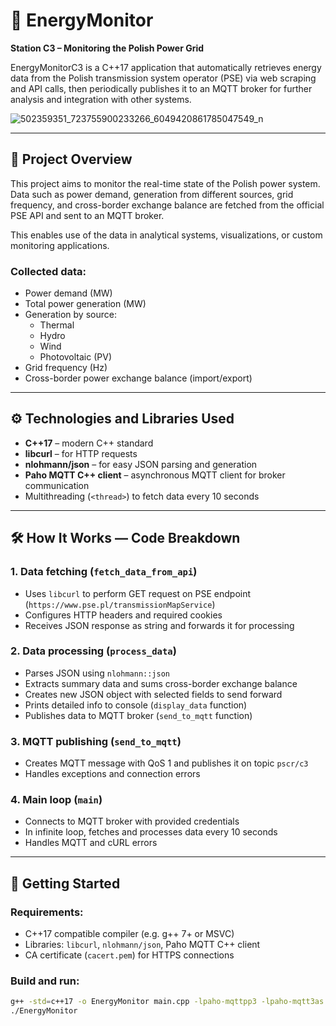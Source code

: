 # 🔌 EnergyMonitor

**Station C3 – Monitoring the Polish Power Grid**

EnergyMonitorC3 is a C++17 application that automatically retrieves energy data from the Polish transmission system operator (PSE) via web scraping and API calls, then periodically publishes it to an MQTT broker for further analysis and integration with other systems.

![502359351_723755900233266_6049420861785047549_n](https://github.com/user-attachments/assets/cb8f6167-a632-47b6-8588-c687bdbb42c0)


---

## 📌 Project Overview

This project aims to monitor the real-time state of the Polish power system. Data such as power demand, generation from different sources, grid frequency, and cross-border exchange balance are fetched from the official PSE API and sent to an MQTT broker.

This enables use of the data in analytical systems, visualizations, or custom monitoring applications.

### Collected data:

- Power demand (MW)  
- Total power generation (MW)  
- Generation by source:  
  - Thermal  
  - Hydro  
  - Wind  
  - Photovoltaic (PV)  
- Grid frequency (Hz)  
- Cross-border power exchange balance (import/export)  

---

## ⚙️ Technologies and Libraries Used

- **C++17** – modern C++ standard  
- **libcurl** – for HTTP requests  
- **nlohmann/json** – for easy JSON parsing and generation  
- **Paho MQTT C++ client** – asynchronous MQTT client for broker communication  
- Multithreading (`<thread>`) to fetch data every 10 seconds  

---

## 🛠️ How It Works — Code Breakdown

### 1. Data fetching (`fetch_data_from_api`)

- Uses `libcurl` to perform GET request on PSE endpoint (`https://www.pse.pl/transmissionMapService`)  
- Configures HTTP headers and required cookies  
- Receives JSON response as string and forwards it for processing  

### 2. Data processing (`process_data`)

- Parses JSON using `nlohmann::json`  
- Extracts summary data and sums cross-border exchange balance  
- Creates new JSON object with selected fields to send forward  
- Prints detailed info to console (`display_data` function)  
- Publishes data to MQTT broker (`send_to_mqtt` function)  

### 3. MQTT publishing (`send_to_mqtt`)

- Creates MQTT message with QoS 1 and publishes it on topic `pscr/c3`  
- Handles exceptions and connection errors  

### 4. Main loop (`main`)

- Connects to MQTT broker with provided credentials  
- In infinite loop, fetches and processes data every 10 seconds  
- Handles MQTT and cURL errors  

---

## 🚀 Getting Started

### Requirements:

- C++17 compatible compiler (e.g. g++ 7+ or MSVC)  
- Libraries: `libcurl`, `nlohmann/json`, Paho MQTT C++ client  
- CA certificate (`cacert.pem`) for HTTPS connections  

### Build and run:

```bash
g++ -std=c++17 -o EnergyMonitor main.cpp -lpaho-mqttpp3 -lpaho-mqtt3as -lcurl -pthread
./EnergyMonitor
```
